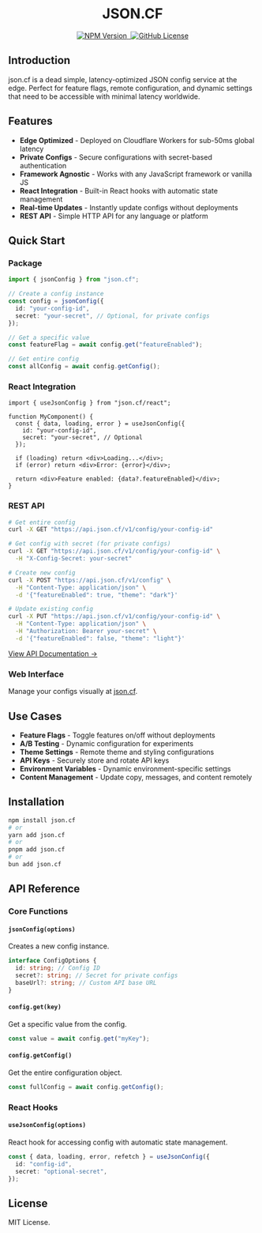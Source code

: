 <h1 align="center">JSON.CF</h1>

<p align="center">
  <a aria-label="NPM version" href="https://www.npmjs.com/package/json.cf">
    <img alt="NPM Version" src="https://img.shields.io/npm/v/json.cf?color=%23008000">
  </a>
  <a aria-label="Package size" href="https://bundlephobia.com/result?p=json.cf">
    <img alt="" src="https://badgen.net/bundlephobia/minzip/json.cf">
  </a>
  <a aria-label="License" href="https://github.com/chroxify/json.cf/blob/main/LICENSE">
    <img alt="GitHub License" src="https://img.shields.io/github/license/chroxify/json.cf?color=%23008000">
  </a>
</p>

## Introduction

json.cf is a dead simple, latency-optimized JSON config service at the edge. Perfect for feature flags, remote configuration, and dynamic settings that need to be accessible with minimal latency worldwide.

## Features

- **Edge Optimized** - Deployed on Cloudflare Workers for sub-50ms global latency
- **Private Configs** - Secure configurations with secret-based authentication
- **Framework Agnostic** - Works with any JavaScript framework or vanilla JS
- **React Integration** - Built-in React hooks with automatic state management
- **Real-time Updates** - Instantly update configs without deployments
- **REST API** - Simple HTTP API for any language or platform

## Quick Start

### Package

```ts
import { jsonConfig } from "json.cf";

// Create a config instance
const config = jsonConfig({
  id: "your-config-id",
  secret: "your-secret", // Optional, for private configs
});

// Get a specific value
const featureFlag = await config.get("featureEnabled");

// Get entire config
const allConfig = await config.getConfig();
```

### React Integration

```tsx
import { useJsonConfig } from "json.cf/react";

function MyComponent() {
  const { data, loading, error } = useJsonConfig({
    id: "your-config-id",
    secret: "your-secret", // Optional
  });

  if (loading) return <div>Loading...</div>;
  if (error) return <div>Error: {error}</div>;

  return <div>Feature enabled: {data?.featureEnabled}</div>;
}
```

### REST API

```bash
# Get entire config
curl -X GET "https://api.json.cf/v1/config/your-config-id"

# Get config with secret (for private configs)
curl -X GET "https://api.json.cf/v1/config/your-config-id" \
  -H "X-Config-Secret: your-secret"

# Create new config
curl -X POST "https://api.json.cf/v1/config" \
  -H "Content-Type: application/json" \
  -d '{"featureEnabled": true, "theme": "dark"}'

# Update existing config
curl -X PUT "https://api.json.cf/v1/config/your-config-id" \
  -H "Content-Type: application/json" \
  -H "Authorization: Bearer your-secret" \
  -d '{"featureEnabled": false, "theme": "light"}'
```

[View API Documentation →](https://json.cf/docs)

### Web Interface

Manage your configs visually at [json.cf](https://json.cf).

## Use Cases

- **Feature Flags** - Toggle features on/off without deployments
- **A/B Testing** - Dynamic configuration for experiments
- **Theme Settings** - Remote theme and styling configurations
- **API Keys** - Securely store and rotate API keys
- **Environment Variables** - Dynamic environment-specific settings
- **Content Management** - Update copy, messages, and content remotely

## Installation

```bash
npm install json.cf
# or
yarn add json.cf
# or
pnpm add json.cf
# or
bun add json.cf
```

## API Reference

### Core Functions

#### `jsonConfig(options)`

Creates a new config instance.

```ts
interface ConfigOptions {
  id: string; // Config ID
  secret?: string; // Secret for private configs
  baseUrl?: string; // Custom API base URL
}
```

#### `config.get(key)`

Get a specific value from the config.

```ts
const value = await config.get("myKey");
```

#### `config.getConfig()`

Get the entire configuration object.

```ts
const fullConfig = await config.getConfig();
```

### React Hooks

#### `useJsonConfig(options)`

React hook for accessing config with automatic state management.

```ts
const { data, loading, error, refetch } = useJsonConfig({
  id: "config-id",
  secret: "optional-secret",
});
```

## License

MIT License.

